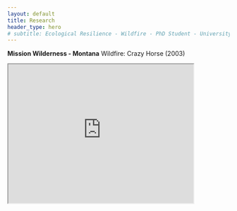 ```yaml
---
layout: default
title: Research
header_type: hero
# subtitle: Ecological Resilience - Wildfire - PhD Student - University of Montana
---
```


**Mission Wilderness - Montana**
Wildfire: Crazy Horse (2003)

 <iframe width="420" height="315"
src="https://www.youtube.com/watch?v=aMwzrtX1nTA">
</iframe> 
